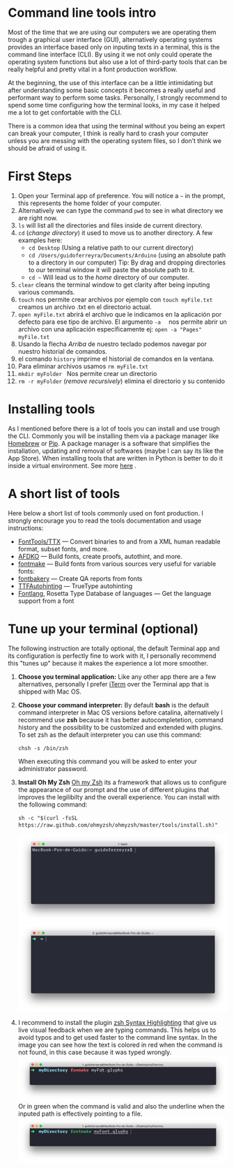 # Command line tools intro

Most of the time that we are using our computers we are operating them trough a graphical user interface (GUI), alternatively operating systems provides an interface based only on inputing texts in a terminal, this is the command line interface (CLI). By using it we not only could operate the operating system functions but also use a lot of third-party tools that can be really helpful and pretty vital in a font production workflow. 

At the beginning, the use of this interface can be a little intimidating but after understanding some basic concepts it becomes a really useful and performant way to perform some tasks. Personally, I strongly recommend to spend some time configuring how the terminal looks, in my case it helped me a lot to get confortable with the CLI.

There is a common idea that using the terminal without you being an expert can break your computer, I think is really hard to crash your computer unless you are messing with the operating system files, so I don’t think we should be afraid of using it.

# First Steps

1. Open your Terminal app of preference. You will notice a `~` in the prompt, this represents the home folder of your computer.
2. Alternatively we can type the command `pwd`  to see in what directory we are right now.
3. `ls`  will list all the directories and files  inside de current directory.
4. `cd`  (_change directory_)  it used to move us to another directory. A few examples here:
   - `cd Desktop` (Using a relative path to our current directory)
   - `cd /Users/guidoferreyra/Documents/Arduino` (using an absolute path to a directory in our computer) 
     Tip: By drag and dropping directories to our terminal window it will paste the absolute path to it.
   - `cd ~` Will lead us to the _home_ directory of our computer.
5. `clear` cleans the terminal window to get clarity after being inputing various commands.
6. `touch` nos permite crear archivos por ejemplo con `touch myFile.txt`  creamos un archivo .txt en el directorio actual.
7. `open myFile.txt` abrirá el archivo que le indicamos en la aplicación por defecto para ese tipo de archivo.
   El argumento `-a  ` nos permite abrir un archivo con una aplicación específicamente ej: `open -a "Pages" myFile.txt` 
8. Usando la flecha _Arriba_ de nuestro teclado podemos navegar por nuestro historial de comandos.
9. el comando `history` imprime el historial de comandos en la ventana.
10. Para eliminar archivos usamos `rm myFile.txt ` 
11. `mkdir myFolder ` Nos permite crear un directorio 
12. `rm -r myFolder`   (_remove recursively_) elimina el directorio y su contenido

# Installing tools

As I mentioned before there is a lot of tools you can install and use trough the CLI. Commonly you will be installing them via a package manager like [Homebrew](https://brew.sh/) or [Pip](https://pypi.org/). A package manager is a software that simplifies the installation, updating and removal of softwares (maybe I can say its like the App Store). When installing tools that are written in Python is better to do it inside a virtual environment. See more [here](1_setup-a-Python-virtual-environment.md) .

# A short list of tools

Here below a short list of tools commonly used on font production. I strongly encourage you to read the tools documentation and usage instructions:

- [FontTools/TTX](https://fonttools.readthedocs.io/en/latest/) — Convert binaries to and from a XML human readable format, subset fonts, and more.
- [AFDKO](https://github.com/adobe-type-tools/afdko) — Build fonts, create proofs, autothint, and more.
- [fontmake](https://github.com/googlefonts/fontmake) — Build fonts from various sources very useful for variable fonts:
- [fontbakery](https://font-bakery.readthedocs.io/en/stable/) — Create QA reports from fonts
- [TTFAutohinting](https://www.freetype.org/ttfautohint/) — TrueType autohinting
- [Fontlang](https://github.com/rosettatype/langs-db),  Rosetta Type Database of languages — Get the language support from a font


# Tune up your terminal (optional)

The following instruction are totally optional, the default Terminal app and its configuration is perfectly fine to work with it, I personally recommend this "tunes up" because it makes the experience a lot more smoother.

1. **Choose you terminal application:** Like any other app there are a few alternatives, personally I prefer [iTerm](https://www.iterm2.com/) over the Terminal app that is shipped with Mac OS.

2. **Choose your command interpreter:** By default **bash** is the default command interpreter in Mac OS versions before catalina, alternatively I recommend use **zsh** because it has better autocompletetion, command history and the possibility to be customized and extended with plugins. To set zsh as the default interpreter you can use this command:

   ```
   chsh -s /bin/zsh
   ```

   When executing this command you will be asked to enter your administrator password.

3. **Install Oh My Zsh**  [Oh my Zsh](https://ohmyz.sh/) its a framework that allows us to configure the appearance of our prompt and the use of different plugins that improves the legilibilty and the overall experience. You can install with the following command:

   ```
   sh -c "$(curl -fsSL https://raw.github.com/ohmyzsh/ohmyzsh/master/tools/install.sh)"
   ```

   ![pre](img/pre.png)![post](img/post.png)

4. I recommend to install the plugin [zsh Syntax Highlighting](https://github.com/zsh-users/zsh-syntax-highlighting) that give us live visual feedback when we are typing commands. This helps us to avoid typos and to get used faster to the command line syntax. In the image you can see how the text is colored in red when the command is not found, in this case because it was typed wrongly.
   ![Captura de pantalla 2020-06-19 a la(s) 20.11.21](img/syntaxhighliting.png)
   Or in green when the command is valid and also the underline when the inputed path is effectively pointing to a file.
   ![Captura de pantalla 2020-06-19 a la(s) 20.11.08](img/syntaxhighliting2.png)

